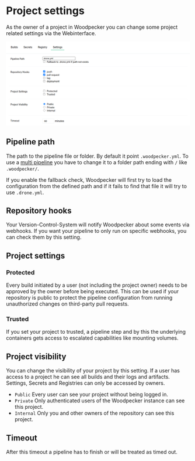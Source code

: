 # Project settings

As the owner of a project in Woodpecker you can change some project related settings via the Webinterface.

![project settings](./project-settings.png)

## Pipeline path

The path to the pipeline file or folder. By default it point `.woodpecker.yml`. To use a [multi pipeline](/docs/usage/multi-pipeline) you have to change it to a folder path ending with `/` like `.woodpecker/`.

If you enable the fallback check, Woodpecker will first try to load the configuration from the defined path and if it fails to find that file it will try to use `.drone.yml`.

## Repository hooks

Your Version-Control-System will notify Woodpecker about some events via webhooks. If you want your pipeline to only run on specific webhooks, you can check them by this setting.

## Project settings

### Protected

Every build initiated by a user (not including the project owner) needs to be approved by the owner before being executed. This can be used if your repository is public to protect the pipeline configuration from running unauthorized changes on third-party pull requests.

### Trusted

If you set your project to trusted, a pipeline step and by this the underlying containers gets access to escalated capabilities like mounting volumes.

## Project visibility

You can change the visibility of your project by this setting. If a user has access to a project he can see all builds and their logs and artifacts. Settings, Secrets and Registries can only be accessed by owners.

- `Public` Every user can see your project without being logged in.
- `Private` Only authenticated users of the Woodpecker instance can see this project.
- `Internal` Only you and other owners of the repository can see this project.

## Timeout

After this timeout a pipeline has to finish or will be treated as timed out.

